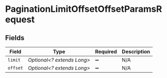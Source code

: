 # PaginationLimitOffsetOffsetParamsRequest


## Fields

| Field                      | Type                       | Required                   | Description                |
| -------------------------- | -------------------------- | -------------------------- | -------------------------- |
| `limit`                    | *Optional<? extends Long>* | :heavy_minus_sign:         | N/A                        |
| `offset`                   | *Optional<? extends Long>* | :heavy_minus_sign:         | N/A                        |